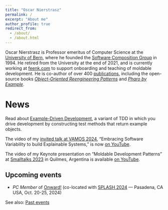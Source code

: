 ```yaml
---
title: "Oscar Nierstrasz"
permalink: /
excerpt: "About me"
author_profile: true
redirect_from: 
  - /about/
  - /about.html
---
```


Oscar Nierstrasz is Professor emeritus of Computer Science at the [University of Bern](http://www.unibe.ch/index_eng.html), where he founded the [Software Composition Group](https://scg.unibe.ch) in 1994.
He retired from the University at the end of 2021, and is currently working at [feenk.com](https://feenk.com/about/) to support onboarding and teaching of moldable development.
He is co-author of over 400 [publications](/publications), including the open-source books *[Object-Oriented Reengineering Patterns](/oorp/)* and *[Pharo by Example](http://books.pharo.org)*.

# News

Read about [Example-Driven Development](/posts/2024-04-25-EDD), a variant of TDD in which you drive development by constructing test methods that return example objects.

The video of my [invited talk at VAMOS 2024](https://vamos2024.inf.unibe.ch/invited-talk/), “Embracing Software Variability to build Explainable Systems,” is now [on YouTube](https://youtu.be/KsAq25yT-CU).

The video of my Keynote presentation on “Moldable Development Patterns” at [Smalltalks 2023](https://smalltalks2023.fast.org.ar/home) in Quilmes, Argentina is available [on YouTube](https://youtu.be/g4MVyM7Vrn0?si=VEuVoxqkTYLjCyPB).

## Upcoming events

- *PC Member* of [Onward!](https://2024.splashcon.org/track/splash-2024-Onward-papers) (co-located with [SPLASH 2024](https://2024.splashcon.org) &mdash; Pasadena, CA USA, Oct. 20-25, 2024)

See also: [Past events](/past)
